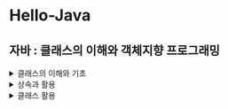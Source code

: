 # Hello-Java

## 자바 : 클래스의 이해와 객체지향 프로그래밍
   <details>
     <summary> 클래스의 이해와 기초</summary>
     <div>

# 클래스의 이해와 기초
### 01. 클래스의 개념

### 02. 패키지의 개념

### 03. 오버로딩

### 04. 생성자

### 05. 메모리 모델
- 자바 가상머신(JVM)은 운영체제 위에서 동작한다
- JVM은 운영체제로부터 할당받은 메모리 공간을 이용해서 자기 자신도 실행을 하고, 자바 프로그램도 실행을 한다.
- JVM의 메모리 모델 : 메소드 영역 / 스택 영역 / 힙 영역
   - Method Area
      - Method bite code, Static variable
      - Bitecode : JVM에 의해 실행되는 코드, 고급언어 -(컴파일)-> 바이트코드 -(JVM)-> 기계어
      - 이 영역에 저장된 내용은 프로그램 시작 전에 로드되고 프로그램 종료시 소멸된다.
   - Stack Area
      - Local variable, Parameter
      - 프로그램이 실행되는 도중에 임시로 할당되었다가 해당 변수가 선언된 매소드 종료시 소멸
      - 스택의 흐름
         - 지역변수는 스택에 할당된다
         - 스택에 할당된 지역변수는 해당 메서드를 빠져 나가면 소멸된다
         - 할당 및 소멸의 특성상 메서드 별 스택이 구분이 된다  
   - Heap Area
      - Instance(Object)
      - 객체가 생성되는 메모리 공간
      - JVM에 의한 메모리 공간의 정리(Garbage Collection)가 이루어지는 공간
      - 할당은 프로그래머가, 소멸은 JVM이 처리
      - 참조변수에 의한 참조가 전혀 이루어지지 않은 인스턴스가 소멸의 대상이 된다
      
            '''java
            String str=new String("My String")
            str=null // 인스턴스가 사라지는 것이 아닌 참조 관계가 소멸 
            // -> 참조관계가 소멸된 인스턴스는 garbage collection의 다생이 된다
            '''
      - 따라서 JVM은 인서턴스의 참조관계를 확인하고 소멸할 대상을 선택한다
      - Garbage Collection
         - GC는 한번도 발생하지 않을 수 있다
         - GC가 발생하면 소멸의 대상이 되는 인스턴스는 결정되지만 이것이 실제 소멸로 바로 이어지지는 않는다
         - 인스턴스의 실제 소멸이 이루어지지 않은 상태에서 프로그램이 종료될 수도 있는데 그렇다면 OS차원에서 어차피 인스턴스는 소멸이 된다.
         - `System.gc()` : GC 명령 / `System.runFinalization()` : GC에 의해 소멸이 결정된 인스턴스를 즉시 소멸하라!
  
  
  
### 06. 접근 제한자 (Access Modifier)
  
   #### 1) 클래스 정의 대상의 접근 제한자 선언
   - public - 어디서든 인스턴스 생성이 가능
   - default - 동일 패키지로 묶인 클래스 내에서만 인스턴스 생성 허용
     
   #### 2)변수와 메서드 대상의 접근제한자 선언
   - public : 모두 접근 가능
   - protected : 상속받은 클래스 접근 가능
   - default : 동일 패키지에서만 접근 가능
   - private : 같은 클래스 내부에서만 접근 가능
 
     </div>
  </details>

<details>
   <summary> 상속과 활용</summary>
   <div>
    
# 상속과 활용

### 07. 상속
- 상위클래스의 모든 것이 하위클래스에게 전달되는 것을 뜻한다
- 그러나 상위클래스의 멤버변수와 멤버함수중 private으로 접근제한이 된 경우에는 하위클래스로 전달이 되지 않는다
- 장점 : 재사용성 증대, 확장 용이, 유지보수 용이
- `extends`를 사용하여 상속 구현 : `class Child extends Parent{ ~~ }`
- Java에서 다중상속은 허용되지 않음
- `super.method()` : 상위 클래스의 `method`라는 함수 호출

  
### 08. 오버라이딩
- 상속된 메서드와 동일한 이름, 동일한 인수를 가지는 메서드를 정의하여 상위 클래스의 메서드를 덮어쓰는 것
- 반환값의 형도 같아야 한다
- 하위클래스에서 상속 받은 메서드를 재정의하여 다른 연산을 수행하고 싶을 때 사용
- 기능의 변경, 기능의 추가
- 오버라이드는 추상클래스와 합쳐져서 객체지향 방법론에서 장점으로 많이 거론되는 확장성을 실현하는데 많은 도움을 줌
- `@override` : http://www.gisdeveloper.co.kr/?p=1265  
  
__오버라이딩 vs 오버로딩__
- 오버라이딩 : 상속 관계에서 발생, 하위클래스에서 상위클래서의 메서드를 재정의하는 것
- 오버로딩 : 한 클래스 내에서 동일한 이름의 매서드가 여러개 존재할 때

### 09. 스태틱
- 필드와 메서드에 붙이는 제한자
- static을 붙인 멤버(필드, 메서드)의 특징
   - 프로그램 시작 전에 메모리에 로딩된다
   - 객체를 생성하지 않고도 필드, 메서드 사용 가능
   - 이 때, 다를 객체를 참조하기 위해서는 객체 이름이 아닌 클래스명 지정
- 같은 클래스에서 생성된 객체는 static을 붙인 필드의 값을 공유한다
   ```java
   Class A{
      static int a;
   }
   ...
      A.a1=new A();
      A.a2=new A();
   ...
      a1.a=50
      a2.a=10
      // a의 값은 10
   ```
- static을 붙인 메서드
   - 어떤 객체에서도 같은 동작을 하는 메서드는 static을 붙여주는 것이 좋다 : 한 번만 생성되기 때문
   - static 메서드는 오버라이딩 할 수 없다
   - static 메서드에서 동일한 객체 내의 멤버(필드, 메서드)를 이용하기 위해서는 맴버에게 static을 붙여야만 한다.
- `System.out.println`
   -`java.lang.System.out.println()` : 컴파일러가 `import java.lang.*`을 삽입해 주므로 `java.lang` 생략 가능
   - `out`은 클래스 `System`을 통해 접근하므로 `System`클래스의 클래스 변수명임을 유추 가능
   - `println()`은 `out`이 참조하는 인스턴스의 메소드
- `public static void main(String[] args){...}`
   - static인 이유 : 인스턴스 생성과 관계없이 제일 먼저 호출되는 메서드
   - public인 이유 : main메소드의 호출 명령은 외부로부터 시작되는 명령
   - main 메소드는 유일해야 한다.
   - 클래스 MyTest에 대하여 JVM은 MyTest.main()을 호출한다.

### 10. 추상클래스

### 11. 인터페이스

### 12. 다형성
   </div>
</details>

<details>
   <summary> 클래스 활용</summary>
   <div>
    
# 클래스 활용

### 14. 은닉화

### 15. 객체 확인

### 16. Class 클래스

### 17. 절차지향 및 객체지향
   </div>
</details>

